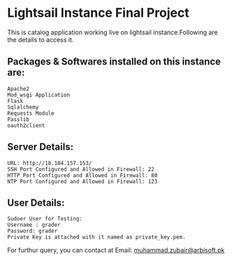 # Lightsail Instance Final Project
This is catalog application working live on lightsail instance.Following are the details to access it.



## Packages & Softwares installed on this instance are:
	Apache2
	Mod_wsgi Application
	Flask
	Sqlalchemy
	Requests Module
	Passlib
	oauth2client
## Server Details:
	URL: http://18.184.157.153/
	SSH Port Configured and Allowed in Firewall: 22
	HTTP Port Configured and Allowed in Firewall: 80
	NTP Port Configured and Allowed in Firewall: 123
## User Details:
	Sudoer User for Testing:
	Username : grader
	Password: grader
	Private Key is attached with it named as private_key.pem.

For furthur query, you can contact at Email: muhammad.zubair@arbisoft.pk

